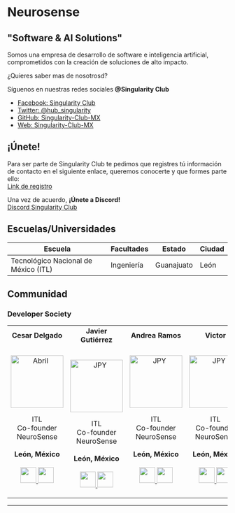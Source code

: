 # Neurosense
## "Software & AI Solutions"
Somos una empresa de desarrollo de software e inteligencia artificial, comprometidos con la creación de soluciones de alto impacto.

¿Quieres saber mas de nosotrosd? 

Síguenos en nuestras redes sociales **@Singularity Club**
- [Facebook: Singularity Club](https://www.facebook.com/SingularityITL/)
- [Twitter: @hub_singularity](https://twitter.com/hub_singularity)
- [GitHub: Singularity-Club-MX](https://github.com/Singularity-MX)
- [Web: Singularity-Club-MX](https://github.com/Singularity-MX)
## ¡Únete!
Para ser parte de Singularity Club te pedimos que registres tú información de contacto en el siguiente enlace, queremos conocerte y que formes parte ello:<br>
[Link de registro](https://docs.google.com/forms/d/e/1FAIpQLSdrew1DlFwTqVp17hwkukH1UevBuHt9KiPYyY7ra_gAVfWBuQ/viewform)

Una vez de acuerdo, **¡Únete a Discord!**<br>
[Discord Singularity Club](https://discord.com/invite/dc2k9EaJ)

## Escuelas/Universidades
|Escuela     |      Facultades                      |  Estado  | Ciudad |
|------------|--------------------------------------|----------|--------|
|    Tecnológico Nacional de México  (ITL)   |  Ingeniería     |   Guanajuato   |  León  |


## Communidad
### Developer Society
<table align="center">
  <tr align="center">
    <td>
      <strong>Cesar Delgado</strong>
      <p align="center">
        <br>
        <a href="https://twitter.com/cess_delgado">
          <img src="https://avatars.githubusercontent.com/u/112652221?v=4"  height="120" alt="Abril">
        </a>
      </p>
      <p align="center">
        ITL<br>Co-founder NeuroSense<br>
        <br><strong>León, México</strong><br>
        <br>
        <a href="https://github.com/cessdel">
          <img src="http://www.iconninja.com/files/241/825/211/round-collaboration-social-github-code-circle-network-icon.svg" width="36" height = "36"/>
        </a>
        <a href="https://www.linkedin.com/in/cesar-abraham-delgado-cardona-ba07b61a6">
          <img src="http://www.iconninja.com/files/863/607/751/network-linkedin-social-connection-circular-circle-media-icon.svg" width="36" height="36"/>
        </a>
      </p>
    </td>
    <td>
      <strong>Javier Gutiérrez</strong>
      <p align="center">
        <br>
        <a href="https://www.instagram.com/replacedspace17/">
          <img src="https://avatars.githubusercontent.com/u/50347332?v=4"  height="120" alt="JPY">
        </a>
      </p>
      <p align="center">
        ITL<br>Co-founder NeuroSense<br>
        <br><strong>León, México</strong><br>
        <br>
        <a href="https://github.com/ReplacedSpace17">
          <img src="http://www.iconninja.com/files/241/825/211/round-collaboration-social-github-code-circle-network-icon.svg" width="36" height = "36"/>
        </a>
        <a href="https://www.linkedin.com/in/replacedspace17/">
          <img src="http://www.iconninja.com/files/863/607/751/network-linkedin-social-connection-circular-circle-media-icon.svg" width="36" height="36"/>
        </a>
      </p>
    </td>
      <td>
      <strong>Andrea Ramos</strong>
      <p align="center">
        <br>
        <a href="https://www.instagram.com/">
          <img src="https://avatars.githubusercontent.com/u/36656242?v=4"  height="120" alt="JPY">
        </a>
      </p>
      <p align="center">
        ITL<br>Co-founder NeuroSense<br>
        <br><strong>León, México</strong><br>
        <br>
        <a href="https://github.com/ReplacedSpace17">
          <img src="http://www.iconninja.com/files/241/825/211/round-collaboration-social-github-code-circle-network-icon.svg" width="36" height = "36"/>
        </a>
        <a href="https://www.linkedin.com/in/replacedspace17/">
          <img src="http://www.iconninja.com/files/863/607/751/network-linkedin-social-connection-circular-circle-media-icon.svg" width="36" height="36"/>
        </a>
      </p>
    </td>
      <td>
      <strong>Victor</strong>
      <p align="center">
        <br>
        <a href="https://www.instagram.com//">
          <img src="https://avatars.githubusercontent.com/u/43831809?v=4"  height="120" alt="JPY">
        </a>
      </p>
      <p align="center">
        ITL<br>Co-founder NeuroSense<br>
        <br><strong>León, México</strong><br>
        <br>
        <a href="https://github.com/ReplacedSpace17">
          <img src="http://www.iconninja.com/files/241/825/211/round-collaboration-social-github-code-circle-network-icon.svg" width="36" height = "36"/>
        </a>
        <a href="https://www.linkedin.com/in/replacedspace17/">
          <img src="http://www.iconninja.com/files/863/607/751/network-linkedin-social-connection-circular-circle-media-icon.svg" width="36" height="36"/>
        </a>
      </p>
    </td>
      <td>
      <strong>David Gutiérrez</strong>
      <p align="center">
        <br>
        <a href="https://www.instagram.com//">
          <img src="https://avatars.githubusercontent.com/u/50347332?v=4"  height="120" alt="JPY">
        </a>
      </p>
      <p align="center">
        ITL<br>Co-founder NeuroSense<br>
        <br><strong>León, México</strong><br>
        <br>
        <a href="https://github.com/ReplacedSpace17">
          <img src="http://www.iconninja.com/files/241/825/211/round-collaboration-social-github-code-circle-network-icon.svg" width="36" height = "36"/>
        </a>
        <a href="https://www.linkedin.com/in/replacedspace17/">
          <img src="http://www.iconninja.com/files/863/607/751/network-linkedin-social-connection-circular-circle-media-icon.svg" width="36" height="36"/>
        </a>
      </p>
    </td>
    
    
  </tr>
</table>



---
